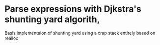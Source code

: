 # Parse expressions with Djkstra's shunting yard algorith,

Basis implementaion of shunting yard using a crap stack entirely
based on realloc
